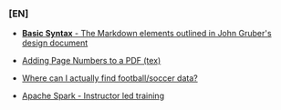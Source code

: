 ### [EN]
- [**Basic Syntax** -
The Markdown elements outlined in John Gruber's design document](https://www.markdownguide.org/basic-syntax/)

- [Adding Page Numbers to a PDF (tex)](https://forums.linuxmint.com/viewtopic.php?p=1201936#p1201936)

- [Where can I actually find football/soccer data?](https://github.com/jokecamp/jokecamp.com/blob/master/_posts/2014-03-08-guide-to-football-and-soccer-data-and-apis.markdown)

- [Apache Spark - Instructor led training](https://academy.databricks.com/instructor-led-training/DB095)